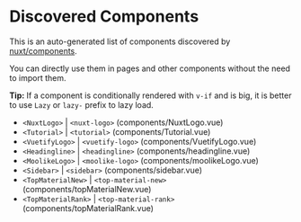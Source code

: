 # Discovered Components

This is an auto-generated list of components discovered by [nuxt/components](https://github.com/nuxt/components).

You can directly use them in pages and other components without the need to import them.

**Tip:** If a component is conditionally rendered with `v-if` and is big, it is better to use `Lazy` or `lazy-` prefix to lazy load.

- `<NuxtLogo>` | `<nuxt-logo>` (components/NuxtLogo.vue)
- `<Tutorial>` | `<tutorial>` (components/Tutorial.vue)
- `<VuetifyLogo>` | `<vuetify-logo>` (components/VuetifyLogo.vue)
- `<Headingline>` | `<headingline>` (components/headingline.vue)
- `<MoolikeLogo>` | `<moolike-logo>` (components/moolikeLogo.vue)
- `<Sidebar>` | `<sidebar>` (components/sidebar.vue)
- `<TopMaterialNew>` | `<top-material-new>` (components/topMaterialNew.vue)
- `<TopMaterialRank>` | `<top-material-rank>` (components/topMaterialRank.vue)
